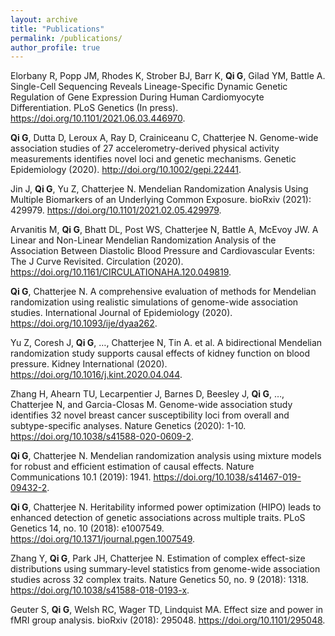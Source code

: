 ```yaml
---
layout: archive
title: "Publications"
permalink: /publications/
author_profile: true
---
```


Elorbany R, Popp JM, Rhodes K, Strober BJ, Barr K, **Qi G**, Gilad YM, Battle A. Single-Cell Sequencing Reveals Lineage-Specific Dynamic Genetic Regulation of Gene Expression During Human Cardiomyocyte Differentiation. PLoS Genetics (In press). <https://doi.org/10.1101/2021.06.03.446970>.

**Qi G**, Dutta D, Leroux A, Ray D, Crainiceanu C, Chatterjee N. Genome-wide association studies of 27 accelerometry-derived physical activity measurements identifies novel loci and genetic mechanisms. Genetic Epidemiology (2020). <http://doi.org/10.1002/gepi.22441>.

Jin J, **Qi G**, Yu Z, Chatterjee N. Mendelian Randomization Analysis Using Multiple Biomarkers of an Underlying Common Exposure. bioRxiv (2021): 429979. <https://doi.org/10.1101/2021.02.05.429979>.

Arvanitis M, **Qi G**, Bhatt DL, Post WS, Chatterjee N, Battle A, McEvoy JW. A Linear and Non-Linear Mendelian Randomization Analysis of the Association Between Diastolic Blood Pressure and Cardiovascular Events: The J Curve Revisited. Circulation (2020). <https://doi.org/10.1161/CIRCULATIONAHA.120.049819>.

**Qi G**, Chatterjee N. A comprehensive evaluation of methods for Mendelian randomization using realistic simulations of genome-wide association studies. International Journal of Epidemiology (2020). <https://doi.org/10.1093/ije/dyaa262>.

Yu Z, Coresh J, **Qi G**, …, Chatterjee N, Tin A. et al. A bidirectional Mendelian randomization study supports causal effects of kidney function on blood pressure. Kidney International (2020). <https://doi.org/10.1016/j.kint.2020.04.044>.

Zhang H, Ahearn TU, Lecarpentier J, Barnes D, Beesley J, **Qi G**, …, Chatterjee N, and Garcia-Closas M. Genome-wide association study identifies 32 novel breast cancer susceptibility loci from overall and subtype-specific analyses. Nature Genetics (2020): 1-10. <https://doi.org/10.1038/s41588-020-0609-2>.

**Qi G**, Chatterjee N. Mendelian randomization analysis using mixture models for robust and efficient estimation of causal effects. Nature Communications 10.1 (2019): 1941. <https://doi.org/10.1038/s41467-019-09432-2>.

**Qi G**, Chatterjee N. Heritability informed power optimization (HIPO) leads to enhanced detection of genetic associations across multiple traits. PLoS Genetics 14, no. 10 (2018): e1007549. <https://doi.org/10.1371/journal.pgen.1007549>.

Zhang Y, **Qi G**, Park JH, Chatterjee N. Estimation of complex effect-size distributions using summary-level statistics from genome-wide association studies across 32 complex traits. Nature Genetics 50, no. 9 (2018): 1318. <https://doi.org/10.1038/s41588-018-0193-x>.

Geuter S, **Qi G**, Welsh RC, Wager TD, Lindquist MA. Effect size and power in fMRI group analysis. bioRxiv (2018): 295048. <https://doi.org/10.1101/295048>.


